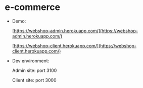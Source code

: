 # e-commerce
* Demo:    

    [https://webshop-admin.herokuapp.com/](https://webshop-admin.herokuapp.com/)
            
    [https://webshop-client.herokuapp.com/](https://webshop-client.herokuapp.com/)
* Dev environment: 

    Admin site: port 3100

    Client site: port 3000
    
